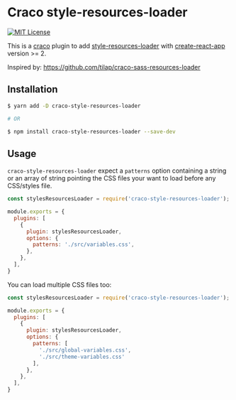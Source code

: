 # Craco style-resources-loader

[![MIT License](https://img.shields.io/badge/license-MIT-blue.svg)](LICENSE)

This is a [craco](https://github.com/sharegate/craco) plugin to add [style-resources-loader](https://www.npmjs.com/package/style-resources-loader) with [create-react-app](https://facebook.github.io/create-react-app/) version >= 2.

Inspired by: https://github.com/tilap/craco-sass-resources-loader

## Installation

```bash
$ yarn add -D craco-style-resources-loader

# OR

$ npm install craco-style-resources-loader --save-dev
```

## Usage

`craco-style-resources-loader` expect a `patterns` option containing a string or an array of
string pointing the CSS files your want to load before any CSS/styles file.

```js
const stylesResourcesLoader = require('craco-style-resources-loader');

module.exports = {
  plugins: [
    {
      plugin: stylesResourcesLoader,
      options: {
        patterns: './src/variables.css',
      },
    },
  ],
}
```

You can load multiple CSS files too:

```js
const stylesResourcesLoader = require('craco-style-resources-loader');

module.exports = {
  plugins: [
    {
      plugin: stylesResourcesLoader,
      options: {
        patterns: [
          './src/global-variables.css',
          './src/theme-variables.css'
        ],
      },
    },
  ],
}
```